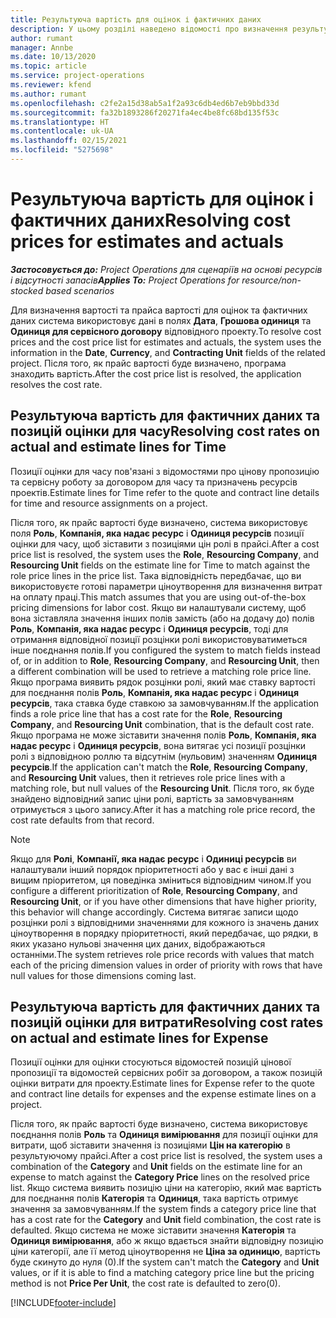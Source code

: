 ```yaml
---
title: Результуюча вартість для оцінок і фактичних даних
description: У цьому розділі наведено відомості про визначення результуючої вартості для оцінок і фактичних даних.
author: rumant
manager: Annbe
ms.date: 10/13/2020
ms.topic: article
ms.service: project-operations
ms.reviewer: kfend
ms.author: rumant
ms.openlocfilehash: c2fe2a15d38ab5a1f2a93c6db4ed6b7eb9bbd33d
ms.sourcegitcommit: fa32b1893286f20271fa4ec4be8fc68bd135f53c
ms.translationtype: HT
ms.contentlocale: uk-UA
ms.lasthandoff: 02/15/2021
ms.locfileid: "5275698"
---
```

# <a name="resolving-cost-prices-for-estimates-and-actuals"></a><span data-ttu-id="1352d-103">Результуюча вартість для оцінок і фактичних даних</span><span class="sxs-lookup"><span data-stu-id="1352d-103">Resolving cost prices for estimates and actuals</span></span>

<span data-ttu-id="1352d-104">_**Застосовується до:** Project Operations для сценаріїв на основі ресурсів і відсутності запасів_</span><span class="sxs-lookup"><span data-stu-id="1352d-104">_**Applies To:** Project Operations for resource/non-stocked based scenarios_</span></span>

<span data-ttu-id="1352d-105">Для визначення вартості та прайса вартості для оцінок та фактичних даних система використовує дані в полях **Дата**, **Грошова одиниця** та **Одиниця для сервісного договору** відповідного проекту.</span><span class="sxs-lookup"><span data-stu-id="1352d-105">To resolve cost prices and the cost price list for estimates and actuals, the system uses the information in the **Date**, **Currency**, and **Contracting Unit** fields of the related project.</span></span> <span data-ttu-id="1352d-106">Після того, як прайс вартості буде визначено, програма знаходить вартість.</span><span class="sxs-lookup"><span data-stu-id="1352d-106">After the cost price list is resolved, the application resolves the cost rate.</span></span>

## <a name="resolving-cost-rates-on-actual-and-estimate-lines-for-time"></a><span data-ttu-id="1352d-107">Результуюча вартість для фактичних даних та позицій оцінки для часу</span><span class="sxs-lookup"><span data-stu-id="1352d-107">Resolving cost rates on actual and estimate lines for Time</span></span>

<span data-ttu-id="1352d-108">Позиції оцінки для часу пов'язані з відомостями про цінову пропозицію та сервісну роботу за договором для часу та призначень ресурсів проектів.</span><span class="sxs-lookup"><span data-stu-id="1352d-108">Estimate lines for Time refer to the quote and contract line details for time and resource assignments on a project.</span></span>

<span data-ttu-id="1352d-109">Після того, як прайс вартості буде визначено, система використовує поля **Роль**, **Компанія, яка надає ресурс** і **Одиниця ресурсів** позиції оцінки для часу, щоб зіставити з позиціями цін ролі в прайсі.</span><span class="sxs-lookup"><span data-stu-id="1352d-109">After a cost price list is resolved, the system uses the **Role**, **Resourcing Company**, and **Resourcing Unit** fields on the estimate line for Time to match against the role price lines in the price list.</span></span> <span data-ttu-id="1352d-110">Така відповідність передбачає, що ви використовуєте готові параметри ціноутворення для визначення витрат на оплату праці.</span><span class="sxs-lookup"><span data-stu-id="1352d-110">This match assumes that you are using out-of-the-box pricing dimensions for labor cost.</span></span> <span data-ttu-id="1352d-111">Якщо ви налаштували систему, щоб вона зіставляла значення інших полів замість (або на додачу до) полів **Роль**, **Компанія, яка надає ресурс** і **Одиниця ресурсів**, тоді для отримання відповідної позиції розцінки ролі використовуватиметься інше поєднання полів.</span><span class="sxs-lookup"><span data-stu-id="1352d-111">If you configured the system to match fields instead of, or in addition to **Role**, **Resourcing Company**, and **Resourcing Unit**, then a different combination will be used to retrieve a matching role price line.</span></span> <span data-ttu-id="1352d-112">Якщо програма виявить рядок розцінки ролі, який має ставку вартості для поєднання полів **Роль**, **Компанія, яка надає ресурс** і **Одиниця ресурсів**, така ставка буде ставкою за замовчуванням.</span><span class="sxs-lookup"><span data-stu-id="1352d-112">If the application finds a role price line that has a cost rate for the **Role**, **Resourcing Company**, and **Resourcing Unit** combination, that is the default cost rate.</span></span> <span data-ttu-id="1352d-113">Якщо програма не може зіставити значення полів **Роль**, **Компанія, яка надає ресурс** і **Одиниця ресурсів**, вона витягає усі позиції розцінки ролі з відповідною роллю та відсутнім (нульовим) значенням **Одиниця ресурсів**.</span><span class="sxs-lookup"><span data-stu-id="1352d-113">If the application can't match the **Role**, **Resourcing Company**, and **Resourcing Unit** values, then it retrieves role price lines with a matching role, but null values of the **Resourcing Unit**.</span></span> <span data-ttu-id="1352d-114">Після того, як буде знайдено відповідний запис ціни ролі, вартість за замовчуванням отримується з цього запису.</span><span class="sxs-lookup"><span data-stu-id="1352d-114">After it has a matching role price record, the cost rate defaults from that record.</span></span> 

> [!NOTE]
> <span data-ttu-id="1352d-115">Якщо для **Ролі**, **Компанії, яка надає ресурс** і **Одиниці ресурсів** ви налаштували інший порядок пріоритетності або у вас є інші дані з вищим пріоритетом, ця поведінка зміниться відповідним чином.</span><span class="sxs-lookup"><span data-stu-id="1352d-115">If you configure a different prioritization of **Role**, **Resourcing Company**, and **Resourcing Unit**, or if you have other dimensions that have higher priority, this behavior will change accordingly.</span></span> <span data-ttu-id="1352d-116">Система витягає записи щодо розцінки ролі з відповідними значеннями для кожного із значень даних ціноутворення в порядку пріоритетності, який передбачає, що рядки, в яких указано нульові значення цих даних, відображаються останніми.</span><span class="sxs-lookup"><span data-stu-id="1352d-116">The system retrieves role price records with values that match each of the pricing dimension values in order of priority with rows that have null values for those dimensions coming last.</span></span>

## <a name="resolving-cost-rates-on-actual-and-estimate-lines-for-expense"></a><span data-ttu-id="1352d-117">Результуюча вартість для фактичних даних та позицій оцінки для витрати</span><span class="sxs-lookup"><span data-stu-id="1352d-117">Resolving cost rates on actual and estimate lines for Expense</span></span>

<span data-ttu-id="1352d-118">Позиції оцінки для оцінки стосуються відомостей позицій цінової пропозиції та відомостей сервісних робіт за договором, а також позицій оцінки витрати для проекту.</span><span class="sxs-lookup"><span data-stu-id="1352d-118">Estimate lines for Expense refer to the quote and contract line details for expenses and the expense estimate lines on a project.</span></span>

<span data-ttu-id="1352d-119">Після того, як прайс вартості буде визначено, система використовує поєднання полів **Роль** та **Одиниця вимірювання** для позиції оцінки для витрати, щоб зіставити значення із позиціями **Цін на категорію** в результуючому прайсі.</span><span class="sxs-lookup"><span data-stu-id="1352d-119">After a cost price list is resolved, the system uses a combination of the **Category** and **Unit** fields on the estimate line for an expense to match against the **Category Price** lines on the resolved price list.</span></span> <span data-ttu-id="1352d-120">Якщо система виявить позицію ціни на категорію, який має вартість для поєднання полів **Категорія** та **Одиниця**, така вартість отримує значення за замовчуванням.</span><span class="sxs-lookup"><span data-stu-id="1352d-120">If the system finds a category price line that has a cost rate for the **Category** and **Unit** field combination, the cost rate is defaulted.</span></span> <span data-ttu-id="1352d-121">Якщо система не може зіставити значення **Категорія** та **Одиниця вимірювання**, або ж якщо вдається знайти відповідну позицію ціни категорії, але її метод ціноутворення не **Ціна за одиницю**, вартість буде скинуто до нуля (0).</span><span class="sxs-lookup"><span data-stu-id="1352d-121">If the system can't match the **Category** and **Unit** values, or if it is able to find a matching category price line but the pricing method is not **Price Per Unit**, the cost rate is defaulted to zero(0).</span></span>


[!INCLUDE[footer-include](../includes/footer-banner.md)]